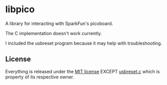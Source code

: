 # libpico

A library for interacting with SparkFun's picoboard.

The C implementation doesn't work currently.

I included the usbreset program because it may help with troubleshooting.

## License
Everything is released under the [MIT license](LICENSE) EXCEPT [usbreset.c](c/usbreset.c) which is property of its respective owner.
